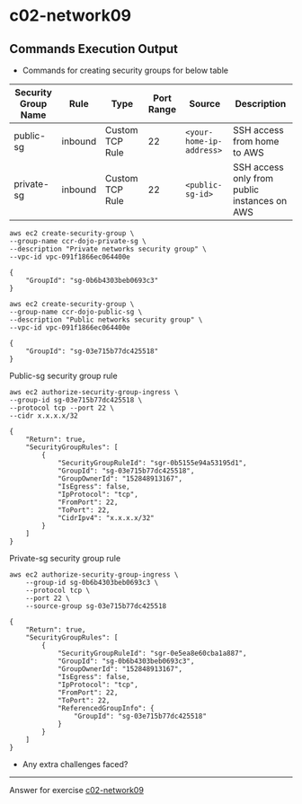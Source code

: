 # c02-network09

## Commands Execution Output

- Commands for creating security groups for below table

|Security Group Name|Rule|Type|Port Range|Source|Description
|---|---|---|---|---|---|
|public-sg|inbound|Custom TCP Rule|22|`<your-home-ip-address>`|SSH access from home to AWS|
|private-sg|inbound|Custom TCP Rule|22|`<public-sg-id>`|SSH access only from public instances on AWS|

```
aws ec2 create-security-group \
--group-name ccr-dojo-private-sg \
--description "Private networks security group" \
--vpc-id vpc-091f1866ec064400e 
```
```
{
    "GroupId": "sg-0b6b4303beb0693c3"
}
```
```
aws ec2 create-security-group \
--group-name ccr-dojo-public-sg \
--description "Public networks security group" \
--vpc-id vpc-091f1866ec064400e 
```
```
{
    "GroupId": "sg-03e715b77dc425518"
}
```

Public-sg security group rule
```
aws ec2 authorize-security-group-ingress \
--group-id sg-03e715b77dc425518 \
--protocol tcp --port 22 \
--cidr x.x.x.x/32

```
```
{
    "Return": true,
    "SecurityGroupRules": [
        {
            "SecurityGroupRuleId": "sgr-0b5155e94a53195d1",
            "GroupId": "sg-03e715b77dc425518",
            "GroupOwnerId": "152848913167",
            "IsEgress": false,
            "IpProtocol": "tcp",
            "FromPort": 22,
            "ToPort": 22,
            "CidrIpv4": "x.x.x.x/32"
        }
    ]
}
```

Private-sg security group rule
```
aws ec2 authorize-security-group-ingress \
    --group-id sg-0b6b4303beb0693c3 \
    --protocol tcp \
    --port 22 \
    --source-group sg-03e715b77dc425518
```
```
{
    "Return": true,
    "SecurityGroupRules": [
        {
            "SecurityGroupRuleId": "sgr-0e5ea8e60cba1a887",
            "GroupId": "sg-0b6b4303beb0693c3",
            "GroupOwnerId": "152848913167",
            "IsEgress": false,
            "IpProtocol": "tcp",
            "FromPort": 22,
            "ToPort": 22,
            "ReferencedGroupInfo": {
                "GroupId": "sg-03e715b77dc425518"
            }
        }
    ]
}
```

- Any extra challenges faced?


<!-- Don't change anything below this point-->
***
Answer for exercise [c02-network09](https://github.com/devopsacademyau/academy/blob/893381c6f0b69434d9e8597d3d4b1c17f9bc1371/classes/02class/exercises/c02-network09/README.md)